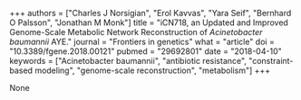+++
authors = ["Charles J Norsigian", "Erol Kavvas", "Yara Seif", "Bernhard O Palsson", "Jonathan M Monk"]
title = "iCN718, an Updated and Improved Genome-Scale Metabolic Network Reconstruction of <i>Acinetobacter baumannii</i> AYE."
journal = "Frontiers in genetics"
what = "article"
doi = "10.3389/fgene.2018.00121"
pubmed = "29692801"
date = "2018-04-10"
keywords = ["Acinetobacter baumannii", "antibiotic resistance", "constraint-based modeling", "genome-scale reconstruction", "metabolism"]
+++

None